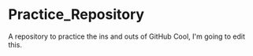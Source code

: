 # Practice_Repository
A repository to practice the ins and outs of GitHub 
Cool, I'm going to edit this.
